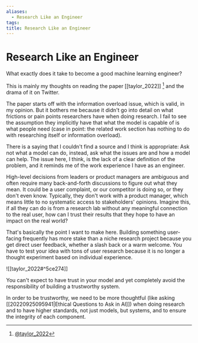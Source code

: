 ```yaml
---
aliases:
  - Research Like an Engineer
tags:
title: Research Like an Engineer
---
```


# Research Like an Engineer

What exactly does it take to become a good machine learning engineer?

This is mainly my thoughts on reading the paper [[taylor_2022]] [^1] and the drama of it on Twitter.

The paper starts off with the information overload issue, which is valid, in my opinion. But it bothers me because it didn't go into detail on what frictions or pain points researchers have when doing research. I fail to see the assumption they implicitly have that what the model is capable of is what people need (case in point: the related work section has nothing to do with researching itself or information overload).

There is a saying that I couldn't find a source and I think is appropriate: Ask not what a model can do, instead, ask what the issues are and how a model can help. The issue here, I think, is the lack of a clear definition of the problem, and it reminds me of the work experience I have as an engineer.

High-level decisions from leaders or product managers are ambiguous and often require many back-and-forth discussions to figure out what they mean. It could be a user complaint, or our competitor is doing so, or they don't even know. Typically, they don't work with a product manager, which means little to no systematic access to stakeholders' opinions. Imagine this, if all they can do is from a research lab without any meaningful connection to the real user, how can I trust their results that they hope to have an impact on the real world?

That's basically the point I want to make here. Building something user-facing frequently has more stake than a niche research project because you get direct user feedback, whether a slash back or a warm welcome. You have to test your idea with tons of user research because it is no longer a thought experiment based on individual experience.

![[taylor_2022#^5ce274]]

You can't expect to have trust in your model and yet completely avoid the responsibility of building a trustworthy system.

In order to be trustworthy, we need to be more thoughtful (like asking [[20220925095941|Ethical Questions to Ask in AI]]) when doing research and to have higher standards, not just models, but systems, and to ensure the integrity of each component.

[^1]: [@taylor_2022](zotero://select/items/@taylor_2022)